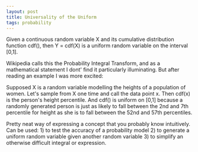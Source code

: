 ```yaml
---
layout: post
title: Universality of the Uniform
tags: probability
---
```


Given a continuous random variable X and its cumulative distribution function cdf(), then Y = cdf(X) is a uniform random variable on the interval [0,1].

Wikipedia calls this the Probability Integral Transform, and as a mathematical statement I dont' find it particularly illuminating. But after reading an example I was more excited:

Supposed X is a random variable modelling the heights of a population of women. Let's sample from X one time and call the data point x.  Then cdf(x) is the person's height percentile.  And cdf() is uniform on [0,1] because a randomly generated person is just as likely to fall between the 2nd and 7th percentile for height as she is to fall between the 52nd and 57th percentiles.  

Pretty neat way of expressing a concept that you probably know intuitively. Can be used: 1) to test the accuracy of a probability model  2) to generate a uniform random variable given another random variable 3) to simplify an otherwise difficult integral or expression.


